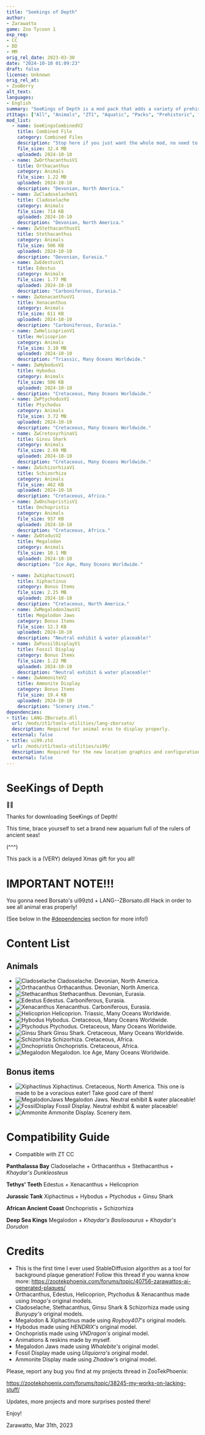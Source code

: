 ```yaml
---
title: "Seekings of Depth"
author: 
- Zarawatto
game: Zoo Tycoon 1
exp_req:
- CC
- DD
- MM
orig_rel_date: 2023-03-30
date: "2024-10-10 01:09:23"
draft: false
license: Unknown
orig_rel_at: 
- ZooBerry
alt_text: 
languages:
- English
summary: "SeeKings of Depth is a mod pack that adds a variety of prehistoric sea creatures to Zoo Tycoon 1."
zt1tags: ["All", "Animals", "ZT1", "Aquatic", "Packs", "Prehistoric", "Scenery", "Objects"]
mod_list: 
  - name: SeeKingsCombinedV2
    title: Combined File
    category: Combined Files
    description: "Stop here if you just want the whole mod, no need to go further! This is the combined file for the SeeKings of Depth mod and contains all of the files listed below."
    file_size: 32.4 MB
    uploaded: 2024-10-10
  - name: ZwOrthacanthusV1
    title: Orthacanthus
    category: Animals
    file_size: 1.22 MB
    uploaded: 2024-10-10
    description: "Devonian, North America."
  - name: ZwCladoselacheV1
    title: Cladoselache
    category: Animals
    file_size: 714 KB
    uploaded: 2024-10-10
    description: "Devonian, North America."
  - name: ZwStethacanthusV1
    title: Stethacanthus
    category: Animals
    file_size: 506 KB
    uploaded: 2024-10-10
    description: "Devonian, Eurasia."
  - name: ZwEdestusV1
    title: Edestus
    category: Animals
    file_size: 1.77 MB
    uploaded: 2024-10-10
    description: "Carboniferous, Eurasia."
  - name: ZwXenacanthusV1
    title: Xenacanthus
    category: Animals
    file_size: 611 KB
    uploaded: 2024-10-10
    description: "Carboniferous, Eurasia."
  - name: ZwHelicoprionV1
    title: Helicoprion
    category: Animals
    file_size: 3.10 MB
    uploaded: 2024-10-10
    description: "Triassic, Many Oceans Worldwide."
  - name: ZwHybodusV1
    title: Hybodus
    category: Animals
    file_size: 506 KB
    uploaded: 2024-10-10
    description: "Cretaceous, Many Oceans Worldwide."
  - name: ZwPtychodusV1
    title: Ptychodus
    category: Animals
    file_size: 3.72 MB
    uploaded: 2024-10-10
    description: "Cretaceous, Many Oceans Worldwide."
  - name: ZwCretoxyrhinaV1
    title: Ginsu Shark
    category: Animals
    file_size: 2.69 MB
    uploaded: 2024-10-10
    description: "Cretaceous, Many Oceans Worldwide."
  - name: ZwSchizorhizaV1
    title: Schizorhiza
    category: Animals
    file_size: 462 KB
    uploaded: 2024-10-10
    description: "Cretaceous, Africa."
  - name: ZwOnchopristisV1
    title: Onchopristis
    category: Animals
    file_size: 937 KB
    uploaded: 2024-10-10
    description: "Cretaceous, Africa."
  - name: ZwOtodusV2
    title: Megalodon
    category: Animals
    file_size: 10.1 MB
    uploaded: 2024-10-10
    description: "Ice Age, Many Oceans Worldwide."

  - name: ZwXiphactinusV1
    title: Xiphactinus
    category: Bonus Items
    file_size: 2.25 MB
    uploaded: 2024-10-10
    description: "Cretaceous, North America."
  - name: ZwMegalodonJawsV1
    title: Megalodon Jaws
    category: Bonus Items
    file_size: 12.3 KB
    uploaded: 2024-10-10
    description: "Neutral exhibit & water placeable!"
  - name: ZwFossilDisplayV1
    title: Fossil Display
    category: Bonus Items
    file_size: 1.22 MB
    uploaded: 2024-10-10
    description: "Neutral exhibit & water placeable!"
  - name: ZwAmmoniteV2
    title: Ammonite Display
    category: Bonus Items
    file_size: 19.4 KB
    uploaded: 2024-10-10
    description: "Scenery item."
dependencies:
- title: LANG-ZBorsato.dll
  url: /mods/zt1/tools-utilities/lang-zborsato/
  description: Required for animal eras to display properly.
  external: false
- title: ui99.ztd
  url: /mods/zt1/tools-utilities/ui99/
  description: Required for the new location graphics and configurations to display properly.
  external: false
---
```

# SeeKings of Depth
 🦈🦈 

Thanks for downloading SeeKings of Depth!

This time, brace yourself to set a brand new aquarium full of the rulers of ancient seas!

(^^^)

This pack is a (VERY) delayed Xmas gift for you all!

# IMPORTANT NOTE!!!

You gonna need Borsato's ui99ztd + LANG--ZBorsato.dll Hack in order to see all animal eras properly!

(See below in the [#dependencies](#dependencies) section for more info!)

# Content List

## Animals
- ![Cladoselache]({{<cdn>}}mods/zt1/expansive-packs/seekings-of-depth/images/post/PlaqClado.png) Cladoselache. Devonian, North America.
- ![Orthacanthus]({{<cdn>}}mods/zt1/expansive-packs/seekings-of-depth/images/post/PlaqOrthac.png) Orthacanthus. Devonian, North America. 
- ![Stethacanthus]({{<cdn>}}mods/zt1/expansive-packs/seekings-of-depth/images/post/PlaqSteth.png) Stethacanthus. Devonian, Eurasia. 
- ![Edestus]({{<cdn>}}mods/zt1/expansive-packs/seekings-of-depth/images/post/PlaqEdes.png) Edestus. Carboniferous, Eurasia. 
- ![Xenacanthus]({{<cdn>}}mods/zt1/expansive-packs/seekings-of-depth/images/post/PlaqXenac.png) Xenacanthus. Carboniferous, Eurasia. 
- ![Helicoprion]({{<cdn>}}mods/zt1/expansive-packs/seekings-of-depth/images/post/PlaqHelic.png) Helicoprion. Triassic, Many Oceans Worldwide. 
- ![Hybodus]({{<cdn>}}mods/zt1/expansive-packs/seekings-of-depth/images/post/PlaqHybo.png) Hybodus. Cretaceous, Many Oceans Worldwide. 
- ![Ptychodus]({{<cdn>}}mods/zt1/expansive-packs/seekings-of-depth/images/post/PlaqPtycho.png) Ptychodus. Cretaceous, Many Oceans Worldwide. 
- ![Ginsu Shark]({{<cdn>}}mods/zt1/expansive-packs/seekings-of-depth/images/post/PlaqGinsu.png) Ginsu Shark. Cretaceous, Many Oceans Worldwide. 
- ![Schizorhiza]({{<cdn>}}mods/zt1/expansive-packs/seekings-of-depth/images/post/PlaqSchz.png) Schizorhiza. Cretaceous, Africa. 
- ![Onchopristis]({{<cdn>}}mods/zt1/expansive-packs/seekings-of-depth/images/post/PlaqOncho.png) Onchopristis. Cretaceous, Africa. 
- ![Megalodon]({{<cdn>}}mods/zt1/expansive-packs/seekings-of-depth/images/post/PlaqMegal.png) Megalodon. Ice Age, Many Oceans Worldwide. 

## Bonus items
- ![Xiphactinus]({{<cdn>}}mods/zt1/expansive-packs/seekings-of-depth/images/post/PlaqXipha.png) Xiphactinus. Cretaceous, North America. This one is made to be a voracious eater! Take good care of them! 
- ![MegalodonJaws]({{<cdn>}}mods/zt1/expansive-packs/seekings-of-depth/images/post/PlaqMegaJaw.png) Megalodon Jaws. Neutral exhibit & water placeable! 
- ![FossilDisplay]({{<cdn>}}mods/zt1/expansive-packs/seekings-of-depth/images/post/PlaqFossil.png) Fossil Display. Neutral exhibit & water placeable! 
- ![Ammonite]({{<cdn>}}mods/zt1/expansive-packs/seekings-of-depth/images/post/PlaqAmmon.png) Ammonite Display. Scenery item. 

# Compatibility Guide

- Compatible with ZT CC

**Panthalassa Bay**
Cladoselache + Orthacanthus + Stethacanthus + *Khaydar's Dunkleosteus*

**Tethys' Teeth**
Edestus + Xenacanthus + Helicoprion

**Jurassic Tank**
Xiphactinus + Hybodus + Ptychodus + Ginsu Shark

**African Ancient Coast**
Onchopristis + Schizorhiza

**Deep Sea Kings**
Megalodon + *Khaydar's Basilosaurus* + *Khaydar's Dorudon*

# Credits

- This is the first time I ever used StableDiffusion algorithm as a tool for background plaque generation! Follow this thread if you wanna know more: https://zootekphoenix.com/forums/topic/40756-zarawattos-ai-generated-plaques/
- Orthacanthus, Edestus, Helicoprion, Ptychodus & Xenacanthus made using *Imago's* original models.
- Cladoselache, Stethacanthus, Ginsu Shark & Schizorhiza made using *Bunyupy's* original models.
- Megalodon & Xiphactinus made using *Royboy407's* original models.
- Hybodus made using *HENDRIX's* original model.
- Onchopristis made using *VNDragon's* original model.
- Animations & reskins made by myself.
- Megalodon Jaws made using *Whalebite's* original model.
- Fossil Display made using *Ulquiorra's* original model.
- Ammonite Display made using *Zhadow's* original model.

Please, report any bug you find at my projects thread in ZooTekPhoenix:

https://zootekphoenix.com/forums/topic/38245-my-works-on-lacking-stuff/

Updates, more projects and more surprises posted there!

Enjoy!

Zarawatto, Mar 31th, 2023